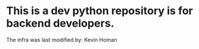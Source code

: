 # This is a dev python repository is for backend developers.
The infra was last modified by: Kevin Homan